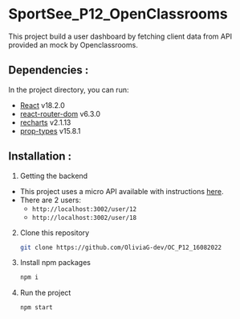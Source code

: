 # SportSee_P12_OpenClassrooms
This project build a user dashboard by fetching client data from API provided an mock by Openclassrooms.

## Dependencies :

In the project directory, you can run:
-   [React](https://reactjs.org/) v18.2.0
-   [react-router-dom](https://reactrouter.com/web/guides/quick-start) v6.3.0 
-   [recharts](https://recharts.org/en-US/) v2.1.13
-   [prop-types](https://www.npmjs.com/package/prop-types) v15.8.1

## Installation :

1.  Getting the backend
- This project uses a micro API available with instructions [here](https://github.com/OpenClassrooms-Student-Center/P9-front-end-dashboard).
- There are 2 users:
    - ```http://localhost:3002/user/12```
    - ```http://localhost:3002/user/18```

2. Clone this repository
    ```sh
    git clone https://github.com/OliviaG-dev/OC_P12_16082022
    ```
3. Install npm packages 
    ```sh
    npm i
    ```
4. Run the project 
    ```sh
    npm start
    ```